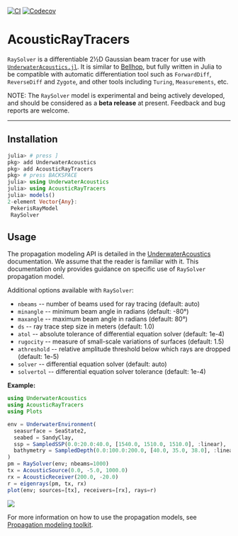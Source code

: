 [![CI](https://github.com/org-arl/AcousticRayTracers.jl/workflows/CI/badge.svg)](https://github.com/org-arl/AcousticRayTracers.jl/actions)
[![Codecov](https://codecov.io/gh/org-arl/AcousticRayTracers.jl/branch/main/graph/badge.svg)](https://codecov.io/gh/org-arl/AcousticRayTracers.jl)

# AcousticRayTracers

`RaySolver` is a differentiable 2½D Gaussian beam tracer for use with [`UnderwaterAcoustics.jl`](https://github.com/org-arl/UnderwaterAcoustics.jl).
It is similar to [Bellhop](http://oalib.hlsresearch.com/AcousticsToolbox/), but fully written in Julia to be compatible with automatic differentiation
tool such as `ForwardDiff`, `ReverseDiff` and `Zygote`, and other tools including `Turing`, `Measurements`, etc.

NOTE: The `RaySolver` model is experimental and being actively developed, and should be considered as a **beta release** at present. Feedback and bug reports are welcome.

---

## Installation

```julia
julia> # press ]
pkg> add UnderwaterAcoustics
pkg> add AcousticRayTracers
pkg> # press BACKSPACE
julia> using UnderwaterAcoustics
julia> using AcousticRayTracers
julia> models()
2-element Vector{Any}:
 PekerisRayModel
 RaySolver
```

## Usage

The propagation modeling API is detailed in the [UnderwaterAcoustics](https://org-arl.github.io/UnderwaterAcoustics.jl/stable/) documentation.
We assume that the reader is familiar with it. This documentation only provides guidance on specific use of `RaySolver` propagation model.

Additional options available with `RaySolver`:

- `nbeams` -- number of beams used for ray tracing (default: auto)
- `minangle` -- minimum beam angle in radians (default: -80°)
- `maxangle` -- maximum beam angle in radians (default: 80°)
- `ds` -- ray trace step size in meters (default: 1.0)
- `atol` -- absolute tolerance of differential equation solver (default: 1e-4)
- `rugocity` -- measure of small-scale variations of surfaces (default: 1.5)
- `athreshold` -- relative amplitude threshold below which rays are dropped (default: 1e-5)
- `solver` -- differential equation solver (default: auto)
- `solvertol` -- differential equation solver tolerance (default: 1e-4)

**Example:**

```julia
using UnderwaterAcoustics
using AcousticRayTracers
using Plots

env = UnderwaterEnvironment(
  seasurface = SeaState2,
  seabed = SandyClay,
  ssp = SampledSSP(0.0:20.0:40.0, [1540.0, 1510.0, 1510.0], :linear),
  bathymetry = SampledDepth(0.0:100.0:200.0, [40.0, 35.0, 38.0], :linear)
)
pm = RaySolver(env; nbeams=1000)
tx = AcousticSource(0.0, -5.0, 1000.0)
rx = AcousticReceiver(200.0, -20.0)
r = eigenrays(pm, tx, rx)
plot(env; sources=[tx], receivers=[rx], rays=r)
```

![](https://raw.githubusercontent.com/org-arl/AcousticRayTracers.jl/main/docs/images/eigenrays2.png)

For more information on how to use the propagation models, see [Propagation modeling toolkit](https://org-arl.github.io/UnderwaterAcoustics.jl/stable/pm_basic.html).

